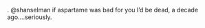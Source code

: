 <!--
id: 191597710
link: http://kevinisom.info/post/191597710/shanselman-if-aspartame-was-bad-for-you-id-be
slug: shanselman-if-aspartame-was-bad-for-you-id-be
date: Sat Sep 19 2009 19:25:47 GMT+1200 (NZST)
raw: {"blog_name":"kevinisom","id":191597710,"post_url":"http://kevinisom.info/post/191597710/shanselman-if-aspartame-was-bad-for-you-id-be","slug":"shanselman-if-aspartame-was-bad-for-you-id-be","type":"text","date":"2009-09-19 07:25:47 GMT","timestamp":1253345147,"state":"published","format":"html","reblog_key":"MZxgq2fr","tags":[],"short_url":"http://tmblr.co/Zw68YyBQuoE","highlighted":[],"feed_item":"http://twitter.com/kev_nz/statuses/4098452260","from_feed_id":"650289","note_count":0,"title":null,"body":"<p>. @shanselman if aspartame was bad for you I&#8217;d be dead, a decade ago&#8230;.seriously.</p>"}
publish: 2009-09-019
tags: 
title: null
-->


. @shanselman if aspartame was bad for you I’d be dead, a decade
ago….seriously.


